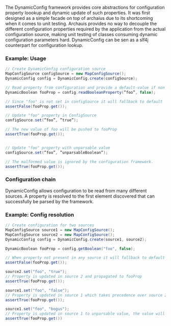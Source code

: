The DynamicConfig framework provides core abstractions for configuration property loookup and dynamic update of such properties. It was first designed as a simple facade on top of archaius due to its shortcoming when it comes to unit testing. Archauis provides no way to decouple the different configuration properties required by the application from the actual configuration source, making unit testing of classes consuming dynamic configuration parameters hard. DynamicConfig can be sen as a slf4j counterpart for configuration lookup.

### Example: Usage
```java
// Create DynamicConfig configuration source 
MapConfigSource configSource = new MapConfigSource();
DynamicConfig config = DynamicConfig.create(configSource);

// Read property from configuration and provide a default-value if non present.
DynamicBoolean fooProp = config.readBooleanProperty(”foo”, false);

// Since "foo" is not set in configSource it will fallback to default
assertFalse(fooProp.get());

// Update "foo" property in ConfigSource  
configSource.set(”foo”, ”true”);

// The new value of foo will be pushed to fooProp 
assertTrue(fooProp.get());


// Update "foo" property with unparsable value  
configSource.set(”foo”, ”unparsableBoolean”);

// The malformed value is ignored by the configuration framework. 
assertTrue(fooProp.get());
```



### Configuration chain
DynamicConfig allows configuration to be read from many different sources. A property is resolved to the first element discovered that can successfully be parsed by the framework. 
 
### Example: Config resolution
```java
// Create configuration for two sources
MapConfigSource source1 = new MapConfigSource();
MapConfigSource source2 = new MapConfigSource();
DynamicConfig config = DynamicConfig.create(source1, source2);

DynamicBoolean fooProp = config.getBoolean("foo", false);

// When property not present in any source it will fallback to default value
assertFalse(fooProp.get());

source2.set("foo", "true");
// Property is updated in source 2 and propagated to fooProp
assertTrue(fooProp.get());

source1.set("foo", "false");
// Property is updated in source 1 which takes precedence over source 2
assertTrue(fooProp.get());

source1.set("foo", "bogus");
// Property is updated in source 1 to unparsable value, the value will not change in fooProp
assertTrue(fooProp.get())
```



